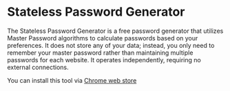 # Stateless Password Generator
The Stateless Password Generator is a free password generator that utilizes Master Password algorithms to calculate passwords based on your preferences. It does not store any of your data; instead, you only need to remember your master password rather than maintaining multiple passwords for each website. It operates independently, requiring no external connections.

You can install this tool via [Chrome web store](https://chromewebstore.google.com/detail/stateless-password-manage/cfmcfaddoadgpdnhbnofmbnhooigchlk)
